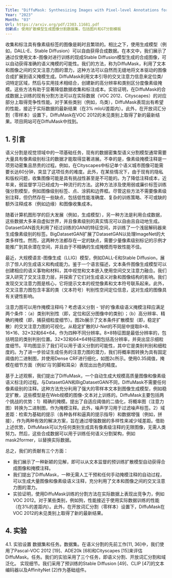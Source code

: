 ```yaml
---
Title: "DiffuMask: Synthesizing Images with Pixel-level Annotations for Semantic\rSegmentation Using Diffusion Models"
Year: "2023"
Month: "03"
Url: https://arxiv.org/pdf/2303.11681.pdf
创新点: 使用扩散模型生成图像分割数据集，包括图片和GT分割模板
---
```

收集和标注具有像素级标签的图像是耗时且繁琐的。相比之下，使用生成模型（例如，DALL-E、Stable Diffusion）可以自由获得合成数据。在本文中，我们展示了通过仅使用文本-图像对进行训练的现成Stable Diffusion模型生成的合成图像，可以自动获得准确的语义掩模的可能性。我们的方法，称为DiffuMask，利用了文本和图像之间的交叉注意力图的潜力，这种方法可以自然而无缝地将文本驱动的图像合成扩展到语义掩模生成。DiffuMask利用文本引导的交叉注意力信息来定位类/词特定区域，然后与实用技术相结合，创建新的高分辨率和类别区分度像素级掩模。这些方法有助于显著降低数据收集和标注成本。实验证明，在DiffuMask的合成数据上训练的现有分割方法可以在实际数据（VOC 2012、Cityscapes）的对应部分上取得竞争性性能。对于某些类别（例如，鸟类），DiffuMask表现出有希望的性能，接近于实际数据的最新结果（在3% mIoU差距内）。此外，在开放词汇分割（零样本）设置下，DiffuMask在VOC 2012的未见类别上取得了新的最新结果。项目网站可在DiffuMask中找到。

## 1. 引言 

语义分割是视觉领域中的一项基础任务，现有的数据密集型语义分割模型通常需要大量具有像素级别标注的数据才能取得显著进展。不幸的是，像素级掩模注释是一项劳动密集且昂贵的过程。例如，在Cityscapes中标记单个语义城市图像可能需要长达60分钟，突显了这项任务的难度。此外，在某些情况下，由于现有的隐私和版权问题，收集图像可能是具有挑战性甚至是不可能的。为了降低注释成本，近年来，弱监督学习已经成为一种流行的方法。这种方法涉及使用弱或廉价标签训练强分割模型，例如图像级别标签、点、涂鸦和边界框。尽管这些方法不需要像素级别注释，但仍然存在一些缺点，包括低性能准确度、复杂的训练策略、不可或缺的额外注释成本（例如边缘）和图像收集成本。

随着计算机图形学的巨大发展（例如，生成模型），另一种方法是利用合成数据，这些数据大多来自虚拟世界，并且像素级别的真实情况可以自由且自动地生成。DatasetGAN首先利用了经过训练的GAN的特征空间，并训练了一个浅层解码器来生成像素级别的标签。BigDatasetGAN扩展了DatasetGAN以处理ImageNet的大类多样性。然而，这两种方法都存在一定的缺点，需要少量像素级别标记的示例才能推广到其余潜在空间，并且由于不精确的生成掩模而导致性能不佳。

最近，大规模语言-图像生成（LLIG）模型，例如DALL-E和Stable Diffusion，展示了惊人的生成语义和构成能力。鉴于一个语言描述，文本条件图像生成模型可以创建相应的语义事物和材料，其中视觉和文本嵌入使用空间交叉注意力融合。我们深入研究了交叉注意力层，并探索了它们对生成语义对象和图像结构的影响。我们发现交叉注意力图是核心，它将提示文本的视觉像素和文本符号联系起来。此外，交叉注意力图包含丰富的类（文本符号）判别性空间定位信息，这对生成的图像具有关键性影响。

注意力图可以用作掩模注释吗？考虑语义分割 - ‘好的’像素级语义掩模注释应满足两个条件：（a）类别判别性（即，定位和区分图像中的类别）；（b）高分辨率、精确的掩模（即，捕获细粒度细节）。图2b展示了文本条件扩散模型（即，稳定扩散）的交叉注意力图的可视化。从稳定扩散的U-Net的不同层中提取8×8、16×16、32×32和64×64，作为四种不同分辨率。8×8特征图是最低分辨率的，包括明显的类别判别位置。32×32和64×64特征图包括高分辨率，并突出显示细粒度细节。平均图显示了我们可以用于语义分割的可能性，其中它是类别判别和细粒度的。为了进一步验证生成任务的注意力图的潜力，我们将概率图转换为具有固定阈值的二进制图，并使用Dense CRF进行细化，如图2c所示。使用0.35阈值，掩模在细节方面（例如‘马’的脚和耳朵）表现出出色的精度。

基于上述观察，我们提出了DiffuMask，一个自动生成大规模高质量图像和像素级语义标注的过程。与DatasetGAN和BigDatasetGAN不同，DiffuMask不需要任何像素级别的注释。这种方法充分利用了强大的零样本文本到图像生成模型，例如稳定扩散，这些模型是在Web规模的图像-文本对上训练的。DiffuMask主要包括两个挑战的优势：1）精确的掩模。提出了自适应阈值的二值化，将概率图（注意力图）转换为二进制图，作为掩模注释。此外，噪声学习用于过滤噪声标签。2）域差距：检索为基础的提示（各种各样和逼真的提示指导）和数据增强（例如，拼接），作为两种有效的解决方案，旨在通过增强数据的多样性来减少域差距。借助上述优势，DiffuMask可以为任何类别生成具有像素级注释的无限图像，无需人类努力。然后，这些合成数据可以用于训练任何语义分割架构，例如mask2former，以替换实际数据。

总之，我们的贡献有三个方面：

- 我们展示了一种新颖的见解，即可以从文本监督的预训练扩散模型自动获得合成图像和掩模注释。
- 我们提出了DiffuMask，一种无需人工干预和任何手动掩模注释的自动过程，可以生成大量图像和像素级语义注释，充分利用了文本和图像之间的交叉注意力图的潜力。
- 实验证明，使用DiffuMask训练的分割方法在实际数据上表现出竞争力，例如VOC 2012。对于某些类别，例如狗，性能接近于使用实际数据训练的性能（在3%的差距内）。此外，在开放词汇分割（零样本）设置下，DiffuMask在VOC 2012的未见类别上取得了新的最新结果。

## 4. 实验 

4.1. 实验设置 数据集和任务。数据集。在语义分割的先前工作[11, 36]中，我们使用了Pascal-VOC 2012 [19]、ADE20k [68]和Cityscapes [15]来评估DiffuMask。任务。我们的实验采用了三个任务，即语义分割、开放词汇分割和域泛化。 实现细节。我们采用了预训练的Stable Diffusion [49]、CLIP [47]的文本编码器以及AffinityNet [2]作为基础组件。